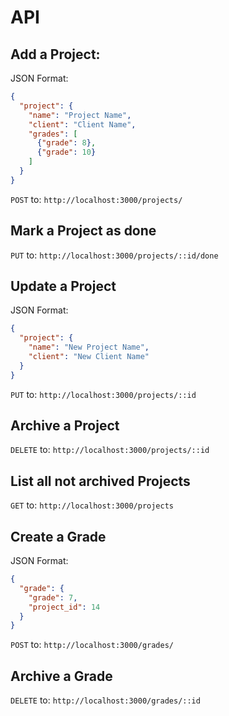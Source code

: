 # API

## Add a Project:
JSON Format:
```json
{
  "project": {
    "name": "Project Name",
    "client": "Client Name",
    "grades": [
      {"grade": 8},
      {"grade": 10}
    ]
  }
}
```
`POST` to: `http://localhost:3000/projects/`

## Mark a Project as done
`PUT` to: `http://localhost:3000/projects/::id/done`

## Update a Project
JSON Format:
```json
{
  "project": {
    "name": "New Project Name",
    "client": "New Client Name"
  }
}
```
`PUT` to: `http://localhost:3000/projects/::id`

## Archive a Project
`DELETE` to: `http://localhost:3000/projects/::id`

## List all not archived Projects
`GET` to: `http://localhost:3000/projects`

## Create a Grade
JSON Format:
```json
{
  "grade": {
    "grade": 7,
    "project_id": 14 
  }
}
```
`POST` to: `http://localhost:3000/grades/`

## Archive a Grade
`DELETE` to: `http://localhost:3000/grades/::id`
